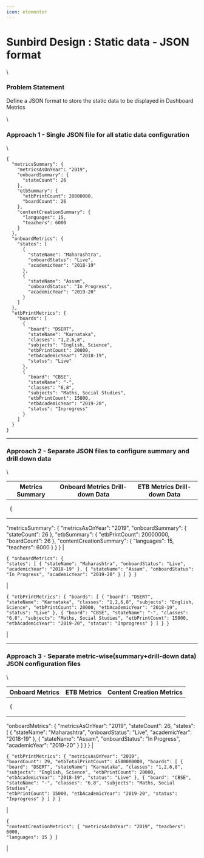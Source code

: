 ```yaml
---
icon: elementor
---
```


# Sunbird Design : Static data - JSON format

\


### **Problem Statement** <a href="#staticdata-jsonformat-problemstatement" id="staticdata-jsonformat-problemstatement"></a>

Define a JSON format to store the static data to be displayed in Dashboard Metrics

\


### **Approach 1** - Single JSON file for all static data configuration <a href="#staticdata-jsonformat-approach1-singlejsonfileforallstaticdataconfiguration" id="staticdata-jsonformat-approach1-singlejsonfileforallstaticdataconfiguration"></a>

\


```
{
  "metricsSummary": {
    "metricsAsOnYear": "2019",
    "onboardSummary": {
      "stateCount": 26
    },
    "etbSummary": {
      "etbPrintCount": 20000000,
      "boardCount": 26
    },
    "contentCreationSummary": {
      "languages": 15,
      "teachers": 6000
    }
  },
  "onboardMetrics": {
    "states": [
      {
        "stateName": "Maharashtra",
        "onboardStatus": "Live",
        "academicYear": "2018-19"
      },
      {
        "stateName": "Assam",
        "onboardStatus": "In Progress",
        "academicYear": "2019-20"
      }
    ]
  },
  "etbPrintMetrics": {
    "boards": [
      {
        "board": "DSERT",
        "stateName": "Karnataka",
        "classes": "1,2,6,8",
        "subjects": "English, Science",
        "etbPrintCount": 20000,
        "etbAcademicYear": "2018-19",
        "status": "Live"
      },
      {
        "board": "CBSE",
        "stateName": "-",
        "classes": "6,8",
        "subjects": "Maths, Social Studies",
        "etbPrintCount": 15000,
        "etbAcademicYear": "2019-20",
        "status": "Inprogress"
      }
    ]
  }
}
```

***

### **Approach 2** - Separate JSON files to configure summary and drill down data <a href="#staticdata-jsonformat-approach2-separatejsonfilestoconfiguresummaryanddrilldowndata" id="staticdata-jsonformat-approach2-separatejsonfilestoconfiguresummaryanddrilldowndata"></a>

\


| **Metrics Summary**                                                                                                                                                                                                                                                                                                | **Onboard Metrics Drill-down Data**                                                                                                                                                                                                                                                                                          | **ETB Metrics Drill-down Data**                                                                                                                                                                                                                                                                                                                                                                                                                                                                                                                                                |
| ------------------------------------------------------------------------------------------------------------------------------------------------------------------------------------------------------------------------------------------------------------------------------------------------------------------ | ---------------------------------------------------------------------------------------------------------------------------------------------------------------------------------------------------------------------------------------------------------------------------------------------------------------------------- | ------------------------------------------------------------------------------------------------------------------------------------------------------------------------------------------------------------------------------------------------------------------------------------------------------------------------------------------------------------------------------------------------------------------------------------------------------------------------------------------------------------------------------------------------------------------------------ |
| <pre><code>{
  "metricsSummary": {
    "metricsAsOnYear": "2019",
    "onboardSummary": {
      "stateCount": 26
    },
    "etbSummary": {
      "etbPrintCount": 20000000,
      "boardCount": 26
    },
    "contentCreationSummary": {
      "languages": 15,
      "teachers": 6000
    }
  }
}
</code></pre> | <pre><code>{
  "onboardMetrics": {
    "states": [
      {
        "stateName": "Maharashtra",
        "onboardStatus": "Live",
        "academicYear": "2018-19"
      },
      {
        "stateName": "Assam",
        "onboardStatus": "In Progress",
        "academicYear": "2019-20"
      }
    ]
  }
}
</code></pre> | <pre><code>{
  "etbPrintMetrics": {
    "boards": [
      {
        "board": "DSERT",
        "stateName": "Karnataka",
        "classes": "1,2,6,8",
        "subjects": "English, Science",
        "etbPrintCount": 20000,
        "etbAcademicYear": "2018-19",
        "status": "Live"
      },
      {
        "board": "CBSE",
        "stateName": "-",
        "classes": "6,8",
        "subjects": "Maths, Social Studies",
        "etbPrintCount": 15000,
        "etbAcademicYear": "2019-20",
        "status": "Inprogress"
      }
    ]
  }
}
</code></pre> |

***

### **Approach 3** - Separate metric-wise(summary+drill-down data) JSON configuration files <a href="#staticdata-jsonformat-approach3-separatemetric-wise-summarydrill-downdata-jsonconfigurationfiles" id="staticdata-jsonformat-approach3-separatemetric-wise-summarydrill-downdata-jsonconfigurationfiles"></a>

\


| **Onboard Metrics**                                                                                                                                                                                                                                                                                                                                                               | **ETB Metrics**                                                                                                                                                                                                                                                                                                                                                                                                                                                                                                                                                                                                                                                           | **Content Creation Metrics**                                                                                                            |
| --------------------------------------------------------------------------------------------------------------------------------------------------------------------------------------------------------------------------------------------------------------------------------------------------------------------------------------------------------------------------------- | ------------------------------------------------------------------------------------------------------------------------------------------------------------------------------------------------------------------------------------------------------------------------------------------------------------------------------------------------------------------------------------------------------------------------------------------------------------------------------------------------------------------------------------------------------------------------------------------------------------------------------------------------------------------------- | --------------------------------------------------------------------------------------------------------------------------------------- |
| <pre><code>{
  "onboardMetrics": {
    "metricsAsOnYear": "2019",
    "stateCount": 26,
    "states": [
      {
        "stateName": "Maharashtra",
        "onboardStatus": "Live",
        "academicYear": "2018-19"
      },
      {
        "stateName": "Assam",
        "onboardStatus": "In Progress",
        "academicYear": "2019-20"
      }
    ]
  }
}
</code></pre> | <pre><code>{
  "etbPrintMetrics": {
    "metricsAsOnYear": "2019",
    "boardCount": 29,
    "etbTotalPrintCount": 4500000000,
    "boards": [
      {
        "board": "DSERT",
        "stateName": "Karnataka",
        "classes": "1,2,6,8",
        "subjects": "English, Science",
        "etbPrintCount": 20000,
        "etbAcademicYear": "2018-19",
        "status": "Live"
      },
      {
        "board": "CBSE",
        "stateName": "-",
        "classes": "6,8",
        "subjects": "Maths, Social Studies",
        "etbPrintCount": 15000,
        "etbAcademicYear": "2019-20",
        "status": "Inprogress"
      }
    ]
  }
}
</code></pre> | <pre><code>{
  "contentCreationMetrics": {
    "metricsAsOnYear": "2019",
    "teachers": 6000,
    "languages": 15
  }
}
</code></pre> |
